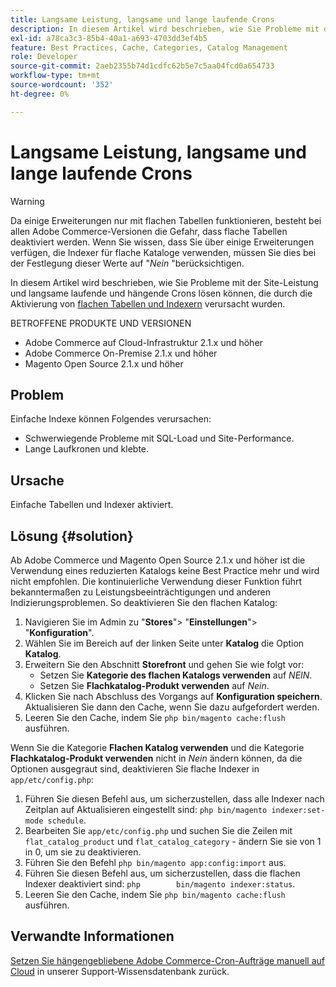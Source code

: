 ```yaml
---
title: Langsame Leistung, langsame und lange laufende Crons
description: In diesem Artikel wird beschrieben, wie Sie Probleme mit der Site-Leistung und langsame laufende und hängende Crons lösen können, die durch flache Tabellen und Indexer verursacht werden, die aktiviert wurden.
exl-id: a78ca3c3-85b4-40a1-a693-4703dd3ef4b5
feature: Best Practices, Cache, Categories, Catalog Management
role: Developer
source-git-commit: 2aeb2355b74d1cdfc62b5e7c5aa04fcd0a654733
workflow-type: tm+mt
source-wordcount: '352'
ht-degree: 0%

---
```


# Langsame Leistung, langsame und lange laufende Crons

>[!WARNING]
>
>Da einige Erweiterungen nur mit flachen Tabellen funktionieren, besteht bei allen Adobe Commerce-Versionen die Gefahr, dass flache Tabellen deaktiviert werden. Wenn Sie wissen, dass Sie über einige Erweiterungen verfügen, die Indexer für flache Kataloge verwenden, müssen Sie dies bei der Festlegung dieser Werte auf &quot;*Nein* &quot;berücksichtigen.

In diesem Artikel wird beschrieben, wie Sie Probleme mit der Site-Leistung und langsame laufende und hängende Crons lösen können, die durch die Aktivierung von [flachen Tabellen und Indexern](https://experienceleague.adobe.com/en/docs/commerce-admin/catalog/catalog/catalog-flat) verursacht wurden.

BETROFFENE PRODUKTE UND VERSIONEN

* Adobe Commerce auf Cloud-Infrastruktur 2.1.x und höher
* Adobe Commerce On-Premise 2.1.x und höher
* Magento Open Source 2.1.x und höher

## Problem

Einfache Indexe können Folgendes verursachen:

* Schwerwiegende Probleme mit SQL-Load und Site-Performance.
* Lange Laufkronen und klebte.

## Ursache

Einfache Tabellen und Indexer aktiviert.

## Lösung {#solution}

Ab Adobe Commerce und Magento Open Source 2.1.x und höher ist die Verwendung eines reduzierten Katalogs keine Best Practice mehr und wird nicht empfohlen. Die kontinuierliche Verwendung dieser Funktion führt bekanntermaßen zu Leistungsbeeinträchtigungen und anderen Indizierungsproblemen. So deaktivieren Sie den flachen Katalog:

1. Navigieren Sie im Admin zu &quot;**Stores**&quot;> &quot;**Einstellungen**&quot;> &quot;**Konfiguration**&quot;.
1. Wählen Sie im Bereich auf der linken Seite unter **Katalog** die Option **Katalog**.
1. Erweitern Sie den Abschnitt **Storefront** und gehen Sie wie folgt vor:
   * Setzen Sie **Kategorie des flachen Katalogs verwenden** auf *NEIN*.
   * Setzen Sie **Flachkatalog-Produkt verwenden** auf *Nein*.
1. Klicken Sie nach Abschluss des Vorgangs auf **Konfiguration speichern**. Aktualisieren Sie dann den Cache, wenn Sie dazu aufgefordert werden.
1. Leeren Sie den Cache, indem Sie `php bin/magento cache:flush` ausführen.

Wenn Sie die Kategorie **Flachen Katalog verwenden** und die Kategorie **Flachkatalog-Produkt verwenden** nicht in *Nein* ändern können, da die Optionen ausgegraut sind, deaktivieren Sie flache Indexer in `app/etc/config.php`:

1. Führen Sie diesen Befehl aus, um sicherzustellen, dass alle Indexer nach Zeitplan auf Aktualisieren eingestellt sind: `php bin/magento indexer:set-mode schedule`.
1. Bearbeiten Sie `app/etc/config.php` und suchen Sie die Zeilen mit `flat_catalog_product` und `flat_catalog_category` - ändern Sie sie von 1 in 0, um sie zu deaktivieren.
1. Führen Sie den Befehl `php bin/magento app:config:import` aus.
1. Führen Sie diesen Befehl aus, um sicherzustellen, dass die flachen Indexer deaktiviert sind: `php        bin/magento indexer:status`.
1. Leeren Sie den Cache, indem Sie `php bin/magento cache:flush` ausführen.

## Verwandte Informationen

[Setzen Sie hängengebliebene Adobe Commerce-Cron-Aufträge manuell auf Cloud](/help/how-to/general/reset-stuck-magento-cron-jobs-manually-on-cloud.md) in unserer Support-Wissensdatenbank zurück.
